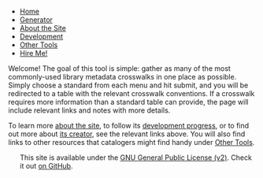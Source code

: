 <!DOCTYPE html PUBLIC "-//W3C//DTD XHTML 1.0 Transitional//EN" "http://www.w3.org/TR/xhtml1/DTD/xhtml1-transitional.dtd">
<html xmlns="http://www.w3.org/1999/xhtml">
<head>
		<title>Crosswalk Generator</title>
		<!-- link to main stylesheet -->
		<link rel="stylesheet" type="text/css" href="/css/main.css">
	</head>
<body>
		<nav>
    		<ul id="newmenu">
<li><a href="/">Home</a></li>
<li><a href="generator.html"/a>Generator</li>
<li><a href="/about.html">About the Site</a></li>
<li><a href="/devlog.html">Development</a></li>
<li><a href="/links.html">Other Tools</a></li>
<li><a href="https://ashleynicolelyons.wordpress.com/professional-experience-development/resume/">Hire Me!</a></li>
</ul>
  </nav>
 </body>
<div class="container">
    		<div class="blurb">
<p>Welcome! The goal of this tool is simple: gather as many of the most commonly-used library metadata crosswalks in one place as possible. Simply choose a standard from each menu and hit submit, and you will be redirected to a table with the relevant crosswalk conventions. If a crosswalk requires more information than a standard table can provide, the page will include relevant links and notes with more details.</p>
<p>To learn more <a href="/about.html">about the site</a>, to follow its <a href="/devlog.html">development progress</a>, or to find out more about <a href="https://ashleynicolelyons.wordpress.com/professional-experience-development/resume/">its creator</a>, see the relevant links above. You will also find links to other resources that catalogers might find handy under <a href="/links.html">Other Tools</a>.</p> 
</div><!-- /.blurb -->
		</div><!-- /.container -->
<footer>
	<ul>
		<p>This site is available under the <a href="https://www.gnu.org/licenses/gpl-2.0.txt">GNU General Public License (v2)</a>. Check it out <a href="https://github.com/crosswalkgenerator/crosswalkgenerator.github.io">on GitHub</a>.</p>
	</ul>
	
</footer>

  </body>
</html>
